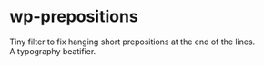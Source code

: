 wp-prepositions
===============

Tiny filter to fix hanging short prepositions at the end of the lines. A typography beatifier. 
